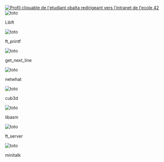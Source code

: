 
<html lang="en">
  <head>
    <meta charset="utf-8">
    <meta name="viewport" content="width=device-width, initial-scale=1">
  <link href="https://cdn.jsdelivr.net/npm/bootstrap@5.1.0/dist/css/bootstrap.min.css" rel="stylesheet" integrity="sha384-KyZXEAg3QhqLMpG8r+8fhAXLRk2vvoC2f3B09zVXn8CA5QIVfZOJ3BCsw2P0p/We" crossorigin="anonymous">

</head>
    
  
  <div class="container">
    <div class="row">
      <div class="col">
          <a href="https://profile.intra.42.fr/users/obalta"> 
            <img src="https://badge42.herokuapp.com/api/stats/obalta" alt="Profil cliquable de l'etudiant obalta redirigeant vers l'intranet de l'ecole 42">
          </a>
        </div>
    </div>
      <div class="row">
        <div class="col">
          <div class="card">
            <img src="https://badge42.herokuapp.com/api/project/obalta/Libft" class="card-img-top" alt="toto">
            <p>Libft</p>
          </div>
        </div>
        <div class="col">
          <div class="card">
            <img src="https://badge42.herokuapp.com/api/project/obalta/ft_printf" class="card-img-top" alt="toto">
            <p>ft_printf</p>
          </div>
        </div>
        <div class="col">
          <div class="card">
            <img src="https://badge42.herokuapp.com/api/project/obalta/get_next_line" class="card-img-top" alt="toto">
            <p>get_next_line</p>
          </div>
        </div>
         <div class="col">
          <div class="card">
            <img src="https://badge42.herokuapp.com/api/project/obalta/netwhat" class="card-img-top" alt="toto">
            <p>netwhat</p>
          </div>
        </div>
        <div class="col">
          <div class="card">
            <img src="https://badge42.herokuapp.com/api/project/obalta/cub3d" class="card-img-top" alt="toto">
            <p>cub3d</p>
          </div>
        </div>
        <div class="col">
          <div class="card">
            <img src="https://badge42.herokuapp.com/api/project/obalta/libasm" class="card-img-top" alt="toto">
            <p>libasm</p>
          </div>
        </div>
        <div class="col">
          <div class="card">
            <img src="https://badge42.herokuapp.com/api/project/obalta/ft_server" class="card-img-top" alt="toto">
            <p>ft_server</p>
          </div>
        </div>
        <div class="col">
          <div class="card">
            <img src="https://badge42.herokuapp.com/api/project/obalta/get_next_line" class="card-img-top" alt="toto">
            <p>minitalk</p>
          </div>
        </div>
    
</html>



<!--
**minikross/minikross** is a ✨ _special_ ✨ repository because its `README.md` (this file) appears on your GitHub profile.

Here are some ideas to get you started:

- 🔭 I’m currently working on ...
- 🌱 I’m currently learning ...
- 👯 I’m looking to collaborate on ...
- 🤔 I’m looking for help with ...
- 💬 Ask me about ...
- 📫 How to reach me: ...
- 😄 Pronouns: ...
- ⚡ Fun fact: ...
-->
